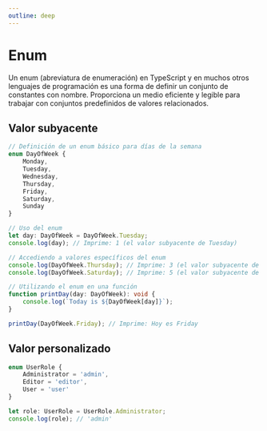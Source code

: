 ```yaml
---
outline: deep
---
```


# Enum

Un enum (abreviatura de enumeración) en TypeScript y en muchos otros lenguajes de programación es una forma de definir un conjunto de constantes con nombre. Proporciona un medio eficiente y legible para trabajar con conjuntos predefinidos de valores relacionados.

## Valor subyacente

```ts
// Definición de un enum básico para días de la semana
enum DayOfWeek {
    Monday,
    Tuesday,
    Wednesday,
    Thursday,
    Friday,
    Saturday,
    Sunday
}

// Uso del enum
let day: DayOfWeek = DayOfWeek.Tuesday;
console.log(day); // Imprime: 1 (el valor subyacente de Tuesday)

// Accediendo a valores específicos del enum
console.log(DayOfWeek.Thursday); // Imprime: 3 (el valor subyacente de Thursday)
console.log(DayOfWeek.Saturday); // Imprime: 5 (el valor subyacente de Saturday)

// Utilizando el enum en una función
function printDay(day: DayOfWeek): void {
    console.log(`Today is ${DayOfWeek[day]}`);
}

printDay(DayOfWeek.Friday); // Imprime: Hoy es Friday

```

## Valor personalizado

```ts
enum UserRole {
    Administrator = 'admin',
    Editor = 'editor',
    User = 'user'
}

let role: UserRole = UserRole.Administrator;
console.log(role); // 'admin'
```
